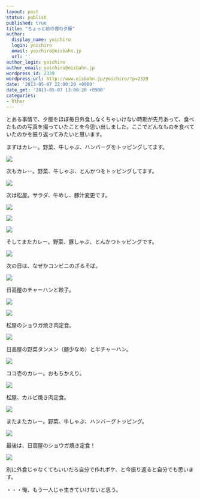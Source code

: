 ```yaml
---
layout: post
status: publish
published: true
title: "ちょっと前の僕の夕飯"
author:
  display_name: yoichiro
  login: yoichiro
  email: yoichiro@eisbahn.jp
  url: ''
author_login: yoichiro
author_email: yoichiro@eisbahn.jp
wordpress_id: 2339
wordpress_url: http://www.eisbahn.jp/yoichiro/?p=2339
date: '2013-05-07 22:00:20 +0900'
date_gmt: '2013-05-07 13:00:20 +0900'
categories:
- Other
---
```


とある事情で、夕飯をほぼ毎日外食しなくちゃいけない時期が先月あって、食べたものの写真を撮っていたことを今思い出しました。ここでどんなものを食べていたのかを振り返ってみたいと思います。

まずはカレー。野菜、牛しゃぶ、ハンバーグをトッピングしてます。

![](http://www.eisbahn.jp/yoichiro/images/2013/05/IMG_1227.jpg)

次もカレー。野菜、牛しゃぶ、とんかつをトッピングしてます。

![](http://www.eisbahn.jp/yoichiro/images/2013/05/IMG_1234.jpg)

次は松屋。サラダ、牛めし、豚汁変更です。

![](http://www.eisbahn.jp/yoichiro/images/2013/05/IMG_1202.jpg)

![](http://www.eisbahn.jp/yoichiro/images/2013/05/IMG_1203.jpg)

![](http://www.eisbahn.jp/yoichiro/images/2013/05/IMG_1204.jpg)

そしてまたカレー。野菜、豚しゃぶ、とんかつトッピングです。

![](http://www.eisbahn.jp/yoichiro/images/2013/05/IMG_1189.jpg)

次の日は、なぜかコンビニのざるそば。

![](http://www.eisbahn.jp/yoichiro/images/2013/05/IMG_1190.jpg)

日高屋のチャーハンと餃子。

![](http://www.eisbahn.jp/yoichiro/images/2013/05/IMG_1184.jpg)

![](http://www.eisbahn.jp/yoichiro/images/2013/05/IMG_1185.jpg)

松屋のショウガ焼き肉定食。

![](http://www.eisbahn.jp/yoichiro/images/2013/05/IMG_1232.jpg)

日高屋の野菜タンメン（麺少なめ）と半チャーハン。

![](http://www.eisbahn.jp/yoichiro/images/2013/05/IMG_1229.jpg)

ココ壱のカレー。おもちかえり。

![](http://www.eisbahn.jp/yoichiro/images/2013/05/IMG_1207.jpg)

松屋、カルビ焼き肉定食。

![](http://www.eisbahn.jp/yoichiro/images/2013/05/IMG_1213.jpg)

またまたカレー。野菜、牛しゃぶ、ハンバーグトッピング。

![](http://www.eisbahn.jp/yoichiro/images/2013/05/IMG_1183.jpg)

最後は、日高屋のショウガ焼き定食！

![](http://www.eisbahn.jp/yoichiro/images/2013/05/IMG_1208.jpg)

別に外食じゃなくてもいいだろ自分で作れボケ、と今振り返ると自分でも思います。

・・・俺、もう一人じゃ生きていけないと思う。
